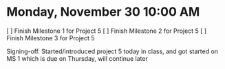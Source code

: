 # Monday, November 30 10:00 AM
[ ] Finish Milestone 1 for Project 5
[ ] Finish Milestone 2 for Project 5
[ ] Finish Milestone 3 for Project 5

Signing-off. Started/introduced project 5 today in class, and got started on MS 1 which is due on Thursday, will continue later